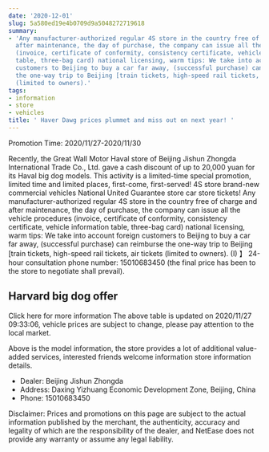 ```yaml
---
date: '2020-12-01'
slug: 5a580ed19e4b0709d9a5048272719618
summary:
- 'Any manufacturer-authorized regular 4S store in the country free of charge and
  after maintenance, the day of purchase, the company can issue all the vehicle procedures
  (invoice, certificate of conformity, consistency certificate, vehicle information
  table, three-bag card) national licensing, warm tips: We take into account foreign
  customers to Beijing to buy a car far away, (successful purchase) can reimburse
  the one-way trip to Beijing [train tickets, high-speed rail tickets, air tickets
  (limited to owners).'
tags:
- information
- store
- vehicles
title: ' Haver Dawg prices plummet and miss out on next year! '
---
```


 Promotion Time: 2020/11/27-2020/11/30

Recently, the Great Wall Motor Haval store of Beijing Jishun Zhongda International Trade Co., Ltd. gave a cash discount of up to 20,000 yuan for its Haval big dog models.
This activity is a limited-time special promotion, limited time and limited places, first-come, first-served! 4S store brand-new commercial vehicles National United Guarantee store car store tickets!
Any manufacturer-authorized regular 4S store in the country free of charge and after maintenance, the day of purchase, the company can issue all the vehicle procedures (invoice, certificate of conformity, consistency certificate, vehicle information table, three-bag card) national licensing, warm tips: We take into account foreign customers to Beijing to buy a car far away, (successful purchase) can reimburse the one-way trip to Beijing [train tickets, high-speed rail tickets, air tickets (limited to owners). (I) 】 24-hour consultation phone number: 15010683450 (the final price has been to the store to negotiate shall prevail).

## Harvard big dog offer

Click here for more information The above table is updated on 2020/11/27 09:33:06, vehicle prices are subject to change, please pay attention to the local market.

Above is the model information, the store provides a lot of additional value-added services, interested friends welcome information store information details.

  * Dealer: Beijing Jishun Zhongda
  * Address: Daxing Yizhuang Economic Development Zone, Beijing, China 
  * Phone: 15010683450

Disclaimer: Prices and promotions on this page are subject to the actual information published by the merchant, the authenticity, accuracy and legality of which are the responsibility of the dealer, and NetEase does not provide any warranty or assume any legal liability.

 
        